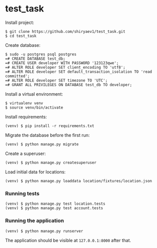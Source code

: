# test_task


Install project:

    $ git clone https://github.com/shiryaev1/test_task.git
    $ cd test_task

Create database:

    $ sudo -u postgres psql postgres
    =# CREATE DATABASE test_db;
    =# CREATE USER developer WITH PASSWORD '123123qwe';
    =# ALTER ROLE developer SET client_encoding TO 'utf8';
    =# ALTER ROLE developer SET default_transaction_isolation TO 'read committed';
    =# ALTER ROLE developer SET timezone TO 'UTC';
    =# GRANT ALL PRIVILEGES ON DATABASE test_db TO developer;
    
Install a virtual environment:

    $ virtualenv venv
    $ source venv/bin/activate 

Install requirements:

    (venv) $ pip install -r requirements.txt


Migrate the database before the first run:

    (venv) $ python manage.py migrate

Create a superuser:

    (venv) $ python manage.py createsuperuser


Load initial data for locations:

    (venv) $ python manage.py loaddata location/fixtures/location.json


### Running tests

    (venv) $ python manage.py test location.tests
    (venv) $ python manage.py test account.tests
    

### Running the application

    (venv) $ python manage.py runserver

The application should be visible at `127.0.0.1:8000` after that.

